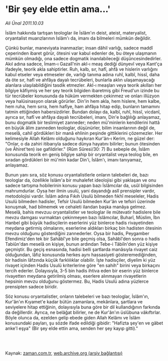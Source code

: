 # 'Bir şey elde ettin ama...'

*Ali Ünal 2011.10.03*

<td class="columnist-detail">
<p>İslâm hakkında tartışan teologlar ile İslâm'ın deist, ateist, materyalist, oryantalist muarızlarının İslâm'ı da, imanı da bilmeleri mümkün değildir.</p>
<p>
<div id="haberMetinDiv">
<p>Çünkü bunlar, maneviyata inanmazlar; insan dâhil varlığı, sadece maddî çeperinden ibaret görür, ötesini var kabul edenler de, bu öteye ulaşmanın mümkün olmadığı, ona sadece dogmatik inanılabileceği düşüncesindedirler. Akıl adına sadece, İmam-ı Gazalî'nin akl-ı meaş dediği dünyevî veya Kant'ça ifadeyle, teorik akla sahiptirler. Ruh, kalb, sır, hafî, ahfâ ve hislerin varlığını kabul etseler veya etmeseler de, varlığı tanıma adına ruhî, kalbî, hissî, daha da öte sır, hafî ve ahfâya dayalı tecrübeleri, bunlarla aklın ulaşamayacağı alanlara ulaşılabildiğini tasdik etmezler. Akl-ı meaşları veya teorik akılları her bilgiye kâfiymiş ve her şey teorik bilgiden ibaretmiş gibi Freud'un izinde bu tür tecrübeler konusunda da hüküm vermekten çekinmez ve onları illüzyon veya halüsinasyon olarak görürler. Din'in hem akla, hem hislere, hem kalbe, hem ruha, hem sırra, hem hafîye, ham ahfâya hitap edip, bunların tamamını tatmin ettiğinden habersizdirler. Bundan dolayı da, kalbî, ruhî, hissî, vicdanî, ayrıca sır, hafî ve ahfâya dayalı tecrübeleri, imanı, Din'e bağlılığı anlayamaz, bunu dogmatik bir teslimiyet zanneder; neden mü'minlerin kendilerini hattâ en büyük âlim zanneden teologlar, düşünürler, bilim insanlarının değil de, meselâ, cahil gördükleri bir manâ ehlinin peşinde gittiklerini çözemezler. Her kelimesiyle Allah Kelâmı olduğunu haykıran Kur'ân-ı Kerim, ne güzel der: "Onlar, o da zahiri itibarıyla sadece dünya hayatını bilirler; bunun ötesinden (ve Âhiret'ten) ise gafildirler." (Rûm Sûresi/30: 7) Bu sebeple de, İslâm konusunda teorik en geniş bilgiye sahip bir oryantalist veya teolog bile, en sıradan gördükleri bir mü'min kadar Din'i, İslâm'ı, imanı tanıyamaz, anlayamaz.
<p>Bunun yanı sıra, söz konusu oryantalistlerle onların talebeleri de, bazı teologlar da, özellikle İslâm'a bir muhalefet ideolojisi gibi yaklaşan ve onu sadece tartışma hobilerinin konusu yapan bazı İslâmcılar da, usûl bilgisinden mahrumdurlar. Oysa her ilmin usulü, yani dayandığı aslî prensipler vardır, metodolojisi vardır. İslâm adına Fıkıh Usulü bilmeden fıkhî meseleler, Hadis Usulü bilmeden hadisler, Tefsir Usulü bilmeden Kur'ân ve tefsiri üzerinde konuşmak, had bilmemek ve cehaleti ilandan başka manâya gelmez. Meselâ, bahis mevzuu oryantalistler ve teologlar ile mütevatir hadislere bile mevzu damgası vurmaktan çekinmeyen bazı İslâmcılar, Buharî, Müslim, İbn Hanbel gibi büyük hadisçilerin eserlerini yüz binlerce hadis rivayetinden meydana getirmiş olmalarını, eserlerine aldıkları birkaç bin hadisten ötesinin mevzu olduğunu gösterdiğini zannederler. Oysa bir hadis, Peygamber Efendimiz'den tek bir Sahâbî'ye bile geçmiş olsa, Sahâbî'den sonra o hadis Tabiûn'dan meselâ on kişiye, bunun ardından Tebe-i Tâbiîn'den yüz kişiye geçmiştir. Bu geçiş esnasında, hadisi belli şartlarda manâsıyla rivayet caiz olduğundan, lâfız konusunda herkes aynı hassasiyeti gösteremediğinden, bir hadisin lâfzında küçük farklılıklar olabilir. İşte hadisçiler, diyelim ki yüz rivayet içinden Hadis Usulü kriterlerine göre "en sahih" birini veya birkaçını tercih ederler. Dolayısıyla, 3-5 bin hadis ihtiva eden bir eserin yüz binlerce rivayetten meydana getirilmiş olması, eserlere alınmayan rivayetlerin hepsinin mevzu olduğunu göstermez. Bu, Hadis Usulü adına yüzlerce prensipten sadece biridir.
<p>Söz konusu oryantalistler, onların talebeleri ve bazı teologlar, İslâm'ın, Kur'ân'ın Kıyamet'e kadar bütün zamanlara, mekânlara, şartlara ve seviyelere hitap ettiğinin, dolayısıyla buna göre bir dil kullandığının farkında da değillerdir. Ayrıca, ne belâğat bilirler, ne de Kur'ân'ın üslûbuna vâkıftırlar. Böyle olunca da, ezelden gelip ebede giden Allah Kelâmı ve İslâm konusundaki payları, şu sözde ifade edildiği gibidir: "Hafizta şey'en ve gâbet anke'l eşya" (Bir şey elde ettin ama, senden her şey kayıp gitti)." </p></p></p></div>
</p>


<p><br>
		 </br></p></td>

Kaynak: [zaman.com.tr](http://zaman.com.tr/yazar.do?yazino=1186305), [web.archive.org (arşiv bağlantısı)](http://web.archive.org/web/20111213112320/http://zaman.com.tr:80/yazar.do?yazino=1186305)
